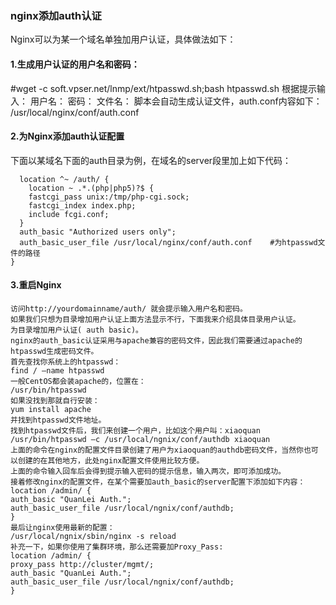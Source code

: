 ### nginx添加auth认证
Nginx可以为某一个域名单独加用户认证，具体做法如下：

#### 1.生成用户认证的用户名和密码：
#wget -c soft.vpser.net/lnmp/ext/htpasswd.sh;bash htpasswd.sh
根据提示输入：
用户名：
密码：
文件名：
脚本会自动生成认证文件，auth.conf内容如下：
/usr/local/nginx/conf/auth.conf

#### 2.为Nginx添加auth认证配置
下面以某域名下面的auth目录为例，在域名的server段里加上如下代码：
```nginx
  location ^~ /auth/ {
    location ~ .*.(php|php5)?$ {
    fastcgi_pass unix:/tmp/php-cgi.sock;
    fastcgi_index index.php;
    include fcgi.conf;
  }
  auth_basic "Authorized users only";
  auth_basic_user_file /usr/local/nginx/conf/auth.conf    #为htpasswd文件的路径
}
```

#### 3.重启Nginx
```nginx
访问http://yourdomainname/auth/ 就会提示输入用户名和密码。
如果我们只想为目录增加用户认证上面方法显示不行，下面我来介绍具体目录用户认证。
为目录增加用户认证( auth basic)。
nginx的auth_basic认证采用与apache兼容的密码文件，因此我们需要通过apache的htpasswd生成密码文件。
首先查找你系统上的htpasswd：
find / –name htpasswd
一般CentOS都会装apache的，位置在：
/usr/bin/htpasswd
如果没找到那就自行安装：
yum install apache
并找到htpasswd文件地址。
找到htpasswd文件后，我们来创建一个用户，比如这个用户叫：xiaoquan
/usr/bin/htpasswd –c /usr/local/ngnix/conf/authdb xiaoquan
上面的命令在nginx的配置文件目录创建了用户为xiaoquan的authdb密码文件，当然你也可以创建的在其他地方，此处nginx配置文件使用比较方便。
上面的命令输入回车后会得到提示输入密码的提示信息，输入两次，即可添加成功。
接着修改nginx的配置文件，在某个需要加auth_basic的server配置下添加如下内容：
location /admin/ {
auth_basic "QuanLei Auth.";
auth_basic_user_file /usr/local/ngnix/conf/authdb;
}
最后让nginx使用最新的配置：
/usr/local/ngnix/sbin/nginx -s reload
补充一下，如果你使用了集群环境，那么还需要加Proxy_Pass:
location /admin/ {
proxy_pass http://cluster/mgmt/;
auth_basic "QuanLei Auth.";
auth_basic_user_file /usr/local/ngnix/conf/authdb;
}
```
